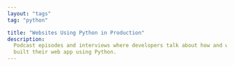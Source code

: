 ```yaml
---
layout: "tags"
tag: "python"

title: "Websites Using Python in Production"
description:
  Podcast episodes and interviews where developers talk about how and why they
  built their web app using Python.
---
```

